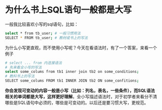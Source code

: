 
# 为什么书上SQL语句一般都是大写

一般我比较喜欢小写的sql语句，比如：
```bash
select * from tb_user; # 一般习惯用法
SELECT * FROM tb_user; # 教材或书上的写法
```

为什么小写更直观，而不使用小写呢？今天在看语法时，有了一个答案，来看一个例子

```bash
# select ... from 内连接语法
# 先来看全小写的写法
select some_colums from tb1 inner join tb2 on some_conditions;
# 教科书上的写法
SELECT some_colums FROM tb1 INNER JOIN tb2 ON some_confitions;
```

**你会发现可变动的内容一般是小写（比如：列名，表名，一些条件），而SQL语法相关的单词都是大写，这样更好理解**。全小写描述语法时，对于初学者来看分不清哪些是SQL语句中必须的，哪些是可变动的。以后还是要习惯大写，更规范。